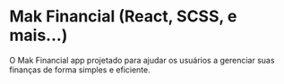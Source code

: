 # Mak Financial (React, SCSS, e mais...)

O Mak Financial app projetado para ajudar os usuários a gerenciar suas finanças de forma simples e eficiente.
